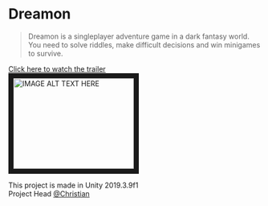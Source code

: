 # Dreamon

> Dreamon is a singleplayer adventure game in a dark fantasy world.\
> You need to solve riddles, make difficult decisions and win minigames to survive.

[Click here to watch the trailer](https://www.youtube.com/watch?v=nHzQAv9UAGM)\
<a href="http://www.youtube.com/watch?feature=player_embedded&v=nHzQAv9UAGM
" target="_blank"><img src="http://img.youtube.com/vi/nHzQAv9UAGM/0.jpg" 
alt="IMAGE ALT TEXT HERE" width="240" height="180" border="10" /></a>

This project is made in Unity 2019.3.9f1\
Project Head [@Christian](https://github.com/Reecstuff)

